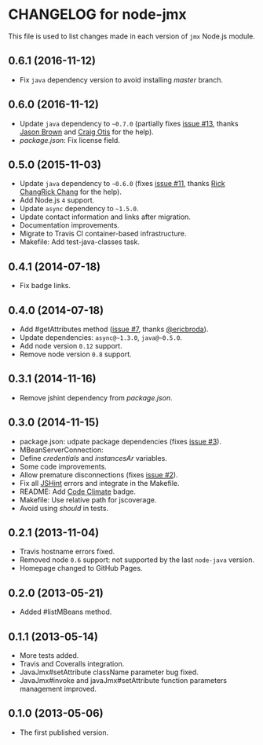 # CHANGELOG for node-jmx

This file is used to list changes made in each version of `jmx` Node.js module.

## 0.6.1 (2016-11-12)

* Fix `java` dependency version to avoid installing *master* branch.

## 0.6.0 (2016-11-12)

* Update `java` dependency to `~0.7.0` (partially fixes [issue #13](https://github.com/zuazo/node-jmx/issues/13), thanks [Jason Brown](https://github.com/jbrownD3) and [Craig Otis](https://github.com/craigotis) for the help).
* *package.json*: Fix license field.

## 0.5.0 (2015-11-03)

* Update `java` dependency to `~0.6.0` (fixes [issue #11](https://github.com/zuazo/node-jmx/issues/11), thanks [Rick ChangRick Chang](https://github.com/redice) for the help).
 * Add Node.js `4` support.
* Update `async` dependency to `~1.5.0`.
* Update contact information and links after migration.
* Documentation improvements.
* Migrate to Travis CI container-based infrastructure.
* Makefile: Add test-java-classes task.

## 0.4.1 (2014-07-18)

* Fix badge links.

## 0.4.0 (2014-07-18)

* Add #getAttributes method ([issue #7](https://github.com/zuazo/node-jmx/pull/7), thanks [@ericbroda](https://github.com/ericbroda)).
* Update dependencies: `async@~1.3.0`, `java@~0.5.0`.
* Add node version `0.12` support.
* Remove node version `0.8` support.

## 0.3.1 (2014-11-16)

* Remove jshint dependency from *package.json*.

## 0.3.0 (2014-11-15)

* package.json: udpate package dependencies (fixes [issue #3](https://github.com/zuazo/node-jmx/issues/3)).
* MBeanServerConnection:
 * Define *credentials* and *instancesAr* variables.
 * Some code improvements.
* Allow premature disconnections (fixes [issue #2](https://github.com/zuazo/node-jmx/issues/2)).
* Fix all [JSHint](http://www.jshint.com/) errors and integrate in the Makefile.
* README: Add [Code Climate](https://codeclimate.com/) badge.
* Makefile: Use relative path for jscoverage.
* Avoid using *should* in tests.

## 0.2.1 (2013-11-04)

* Travis hostname errors fixed.
* Removed node `0.6` support: not supported by the last `node-java` version.
* Homepage changed to GitHub Pages.

## 0.2.0 (2013-05-21)

* Added #listMBeans method.

## 0.1.1 (2013-05-14)

* More tests added.
* Travis and Coveralls integration.
* JavaJmx#setAttribute className parameter bug fixed.
* JavaJmx#invoke and javaJmx#setAttribute function parameters management improved.

## 0.1.0 (2013-05-06)

* The first published version.
